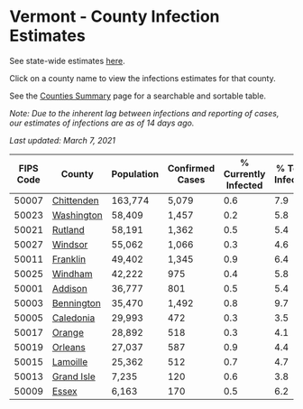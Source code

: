 # Vermont - County Infection Estimates

See state-wide estimates [here](/infections/us-vt).

Click on a county name to view the infections estimates for that county.

See the [Counties Summary](/infections/summary-counties) page for a searchable and sortable table.

*Note: Due to the inherent lag between infections and reporting of cases, our estimates of infections are as of 14 days ago.*

*Last updated: March 7, 2021*

|   FIPS Code |                   County |   Population |   Confirmed Cases |   % Currently Infected |   % Total Infected |
|-------------|--------------------------|--------------|-------------------|------------------------|--------------------|
|       50007 | [Chittenden](chittenden) |      163,774 |             5,079 |                    0.6 |                7.9 |
|       50023 | [Washington](washington) |       58,409 |             1,457 |                    0.2 |                5.8 |
|       50021 |       [Rutland](rutland) |       58,191 |             1,362 |                    0.5 |                5.4 |
|       50027 |       [Windsor](windsor) |       55,062 |             1,066 |                    0.3 |                4.6 |
|       50011 |     [Franklin](franklin) |       49,402 |             1,345 |                    0.9 |                6.4 |
|       50025 |       [Windham](windham) |       42,222 |               975 |                    0.4 |                5.8 |
|       50001 |       [Addison](addison) |       36,777 |               801 |                    0.5 |                5.4 |
|       50003 | [Bennington](bennington) |       35,470 |             1,492 |                    0.8 |                9.7 |
|       50005 |   [Caledonia](caledonia) |       29,993 |               472 |                    0.3 |                3.5 |
|       50017 |         [Orange](orange) |       28,892 |               518 |                    0.3 |                4.1 |
|       50019 |       [Orleans](orleans) |       27,037 |               587 |                    0.9 |                4.4 |
|       50015 |     [Lamoille](lamoille) |       25,362 |               512 |                    0.7 |                4.7 |
|       50013 | [Grand Isle](grand-isle) |        7,235 |               120 |                    0.6 |                3.8 |
|       50009 |           [Essex](essex) |        6,163 |               170 |                    0.5 |                6.2 |